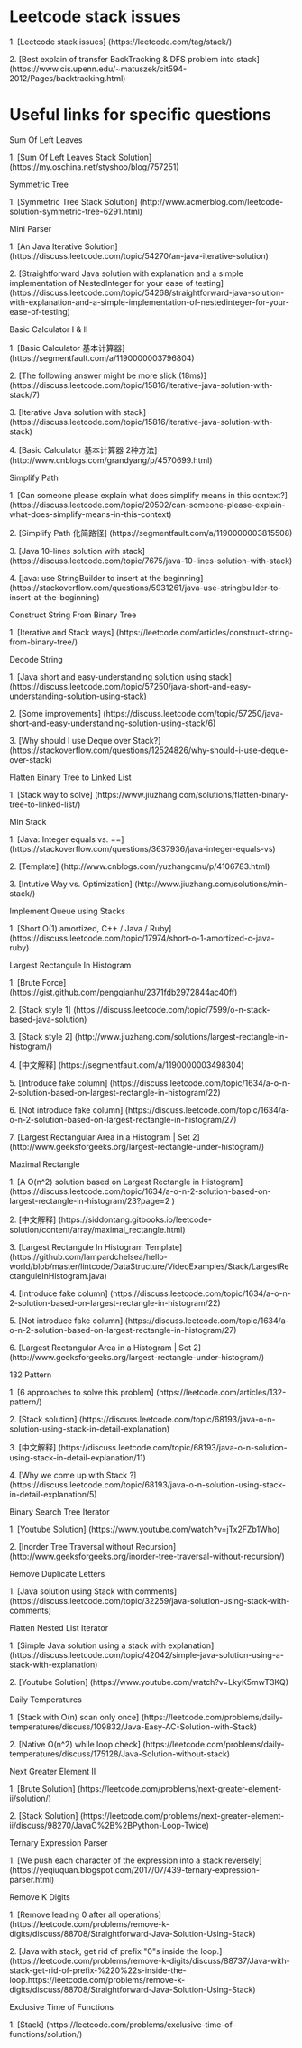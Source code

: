 # Leetcode stack issues
<p>1. [Leetcode stack issues] (https://leetcode.com/tag/stack/)
<p>2. [Best explain of transfer BackTracking & DFS problem into stack] (https://www.cis.upenn.edu/~matuszek/cit594-2012/Pages/backtracking.html)

# Useful links for specific questions
<p>Sum Of Left Leaves
<p>1. [Sum Of Left Leaves Stack Solution] (https://my.oschina.net/styshoo/blog/757251)

<p>Symmetric Tree
<p>1. [Symmetric Tree Stack Solution] (http://www.acmerblog.com/leetcode-solution-symmetric-tree-6291.html)

<p>Mini Parser
<p>1. [An Java Iterative Solution] (https://discuss.leetcode.com/topic/54270/an-java-iterative-solution)
<p>2. [Straightforward Java solution with explanation and a simple implementation of NestedInteger for your ease of testing] (https://discuss.leetcode.com/topic/54268/straightforward-java-solution-with-explanation-and-a-simple-implementation-of-nestedinteger-for-your-ease-of-testing)

<p>Basic Calculator I & II
<p>1. [Basic Calculator 基本计算器] (https://segmentfault.com/a/1190000003796804)
<p>2. [The following answer might be more slick (18ms)] (https://discuss.leetcode.com/topic/15816/iterative-java-solution-with-stack/7)
<p>3. [Iterative Java solution with stack] (https://discuss.leetcode.com/topic/15816/iterative-java-solution-with-stack)
<p>4. [Basic Calculator 基本计算器 2种方法] (http://www.cnblogs.com/grandyang/p/4570699.html)

<p>Simplify Path
<p>1. [Can someone please explain what does simplify means in this context?] (https://discuss.leetcode.com/topic/20502/can-someone-please-explain-what-does-simplify-means-in-this-context)
<p>2. [Simplify Path 化简路径] (https://segmentfault.com/a/1190000003815508)
<p>3. [Java 10-lines solution with stack] (https://discuss.leetcode.com/topic/7675/java-10-lines-solution-with-stack)
<p>4. [java: use StringBuilder to insert at the beginning] (https://stackoverflow.com/questions/5931261/java-use-stringbuilder-to-insert-at-the-beginning)

<p>Construct String From Binary Tree
<p>1. [Iterative and Stack ways] (https://leetcode.com/articles/construct-string-from-binary-tree/)

<p>Decode String
<p>1. [Java short and easy-understanding solution using stack] (https://discuss.leetcode.com/topic/57250/java-short-and-easy-understanding-solution-using-stack)
<p>2. [Some improvements] (https://discuss.leetcode.com/topic/57250/java-short-and-easy-understanding-solution-using-stack/6)
<p>3. [Why should I use Deque over Stack?] (https://stackoverflow.com/questions/12524826/why-should-i-use-deque-over-stack)

<p>Flatten Binary Tree to Linked List
<p>1. [Stack way to solve] (https://www.jiuzhang.com/solutions/flatten-binary-tree-to-linked-list/)

<p>Min Stack
<p>1. [Java: Integer equals vs. ==] (https://stackoverflow.com/questions/3637936/java-integer-equals-vs)
<p>2. [Template] (http://www.cnblogs.com/yuzhangcmu/p/4106783.html)
<p>3. [Intutive Way vs. Optimization] (http://www.jiuzhang.com/solutions/min-stack/)

<p>Implement Queue using Stacks
<p>1. [Short O(1) amortized, C++ / Java / Ruby] (https://discuss.leetcode.com/topic/17974/short-o-1-amortized-c-java-ruby)

<p>Largest Rectangule In Histogram
<p>1. [Brute Force] (https://gist.github.com/pengqianhu/2371fdb2972844ac40ff)
<p>2. [Stack style 1] (https://discuss.leetcode.com/topic/7599/o-n-stack-based-java-solution)
<p>3. [Stack style 2] (http://www.jiuzhang.com/solutions/largest-rectangle-in-histogram/)
<p>4. [中文解释] (https://segmentfault.com/a/1190000003498304)
<p>5. [Introduce fake column] (https://discuss.leetcode.com/topic/1634/a-o-n-2-solution-based-on-largest-rectangle-in-histogram/22)
<p>6. [Not introduce fake column] (https://discuss.leetcode.com/topic/1634/a-o-n-2-solution-based-on-largest-rectangle-in-histogram/27)
<p>7. [Largest Rectangular Area in a Histogram | Set 2] (http://www.geeksforgeeks.org/largest-rectangle-under-histogram/)

<p>Maximal Rectangle
<p>1. [A O(n^2) solution based on Largest Rectangle in Histogram] (https://discuss.leetcode.com/topic/1634/a-o-n-2-solution-based-on-largest-rectangle-in-histogram/23?page=2 )
<p>2. [中文解释] (https://siddontang.gitbooks.io/leetcode-solution/content/array/maximal_rectangle.html)
<p>3. [Largest Rectangule In Histogram Template] (https://github.com/lampardchelsea/hello-world/blob/master/lintcode/DataStructure/VideoExamples/Stack/LargestRectanguleInHistogram.java)
<p>4. [Introduce fake column] (https://discuss.leetcode.com/topic/1634/a-o-n-2-solution-based-on-largest-rectangle-in-histogram/22)
<p>5. [Not introduce fake column] (https://discuss.leetcode.com/topic/1634/a-o-n-2-solution-based-on-largest-rectangle-in-histogram/27)
<p>6. [Largest Rectangular Area in a Histogram | Set 2] (http://www.geeksforgeeks.org/largest-rectangle-under-histogram/)

<p>132 Pattern
<p>1. [6 approaches to solve this problem] (https://leetcode.com/articles/132-pattern/)
<p>2. [Stack solution] (https://discuss.leetcode.com/topic/68193/java-o-n-solution-using-stack-in-detail-explanation)
<p>3. [中文解释] (https://discuss.leetcode.com/topic/68193/java-o-n-solution-using-stack-in-detail-explanation/11)
<p>4. [Why we come up with Stack ?] (https://discuss.leetcode.com/topic/68193/java-o-n-solution-using-stack-in-detail-explanation/5)

<p>Binary Search Tree Iterator
<p>1. [Youtube Solution] (https://www.youtube.com/watch?v=jTx2FZb1Who)
<p>2. [Inorder Tree Traversal without Recursion] (http://www.geeksforgeeks.org/inorder-tree-traversal-without-recursion/)

<p>Remove Duplicate Letters
<p>1. [Java solution using Stack with comments] (https://discuss.leetcode.com/topic/32259/java-solution-using-stack-with-comments)

<p>Flatten Nested List Iterator
<p>1. [Simple Java solution using a stack with explanation] (https://discuss.leetcode.com/topic/42042/simple-java-solution-using-a-stack-with-explanation)
<p>2. [Youtube Solution] (https://www.youtube.com/watch?v=LkyK5mwT3KQ)

<p>Daily Temperatures
<p>1. [Stack with O(n) scan only once] (https://leetcode.com/problems/daily-temperatures/discuss/109832/Java-Easy-AC-Solution-with-Stack)
<p>2. [Native O(n^2) while loop check] (https://leetcode.com/problems/daily-temperatures/discuss/175128/Java-Solution-without-stack)

<p>Next Greater Element II
<p>1. [Brute Solution] (https://leetcode.com/problems/next-greater-element-ii/solution/)
<p>2. [Stack Solution] (https://leetcode.com/problems/next-greater-element-ii/discuss/98270/JavaC%2B%2BPython-Loop-Twice)

<p>Ternary Expression Parser
<p>1. [We push each character of the expression into a stack reversely] (https://yeqiuquan.blogspot.com/2017/07/439-ternary-expression-parser.html)
  
<p>Remove K Digits
<p>1. [Remove leading 0 after all operations] (https://leetcode.com/problems/remove-k-digits/discuss/88708/Straightforward-Java-Solution-Using-Stack)
<p>2. [Java with stack, get rid of prefix "0"s inside the loop.] (https://leetcode.com/problems/remove-k-digits/discuss/88737/Java-with-stack-get-rid-of-prefix-%220%22s-inside-the-loop.https://leetcode.com/problems/remove-k-digits/discuss/88708/Straightforward-Java-Solution-Using-Stack)

<p>Exclusive Time of Functions
<p>1. [Stack] (https://leetcode.com/problems/exclusive-time-of-functions/solution/)
